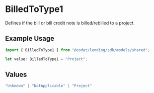 # BilledToType1

Defines if the bill or bill credit note is billed/rebilled to a project.

## Example Usage

```typescript
import { BilledToType1 } from "@codat/lending/sdk/models/shared";

let value: BilledToType1 = "Project";
```

## Values

```typescript
"Unknown" | "NotApplicable" | "Project"
```
